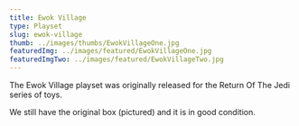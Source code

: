 ```yaml
---
title: Ewok Village
type: Playset
slug: ewok-village
thumb: ../images/thumbs/EwokVillageOne.jpg
featuredImg: ../images/featured/EwokVillageOne.jpg
featuredImgTwo: ../images/featured/EwokVillageTwo.jpg
---
```


The Ewok Village playset was originally released for the Return Of The Jedi series of toys.

We still have the original box (pictured) and it is in good condition.  